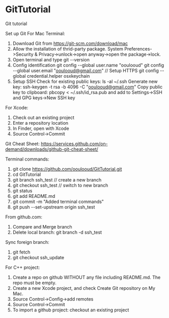 # GitTutorial
Git tutorial

Set up Git
For Mac Terminal:
1. Download Git from https://git-scm.com/download/mac
2. Allow the installation of thrid-party package. 
   System Preferences->Security & Privacy->unlock->open anyway->open the package->lock. 
3. Open terminal and type git --version
4. Config identification
   git config --global user.name "ooulooud"
   git config --global user.email "ooulooud@gmail.com"
   // Setup HTTPS
   git config --global credential.helper osxkeychain
5. Setup SSH
   Check for existing public keys: ls -al ~/.ssh
   Generate new key: ssh-keygen -t rsa -b 4096 -C "ooulooud@gmail.com"
   Copy public key to clipboard: pbcopy < ~/.ssh/id_rsa.pub and add to Settings->SSH and GPG keys->New SSH key

For Xcode:
1. Check out an existing project
2. Enter a repository location
3. In Finder, open with Xcode
4. Source Control->Commit

Git Cheat Sheet:
https://services.github.com/on-demand/downloads/github-git-cheat-sheet/

Terminal commands:
1. git clone https://github.com/ooulooud/GitTutorial.git
2. cd GitTutorial
3. git branch ssh_test     // create a new branch
4. git checkout ssh_test   // switch to new branch
5. git status
6. git add README.md
7. git commit -m "Added terminal commands"
8. git push --set-upstream origin ssh_test

From github.com:
1. Compare and Merge branch
2. Delete local branch: git branch -d ssh_test

Sync foreign branch:
1. git fetch
2. git checkout ssh_update

For C++ project:
1. Create a repo on github WITHOUT any file including README.md. The repo must be empty.
2. Create a new Xcode project, and check Create Git repository on My Mac.
3. Source Control->Config->add remotes
4. Source Control->Commit
5. To import a github project: checkout an existing project
